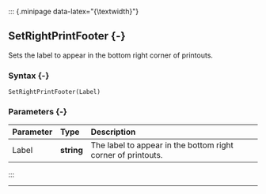 ::: {.minipage data-latex="{\textwidth}"}
## SetRightPrintFooter {-}

Sets the label to appear in the bottom right corner of printouts.

### Syntax {-}

```{sql}
SetRightPrintFooter(Label)
```

### Parameters {-}

**Parameter** | **Type** | **Description**
| :-- | :-- | :-- |
Label | **string** | The label to appear in the bottom right corner of printouts.
:::

***
